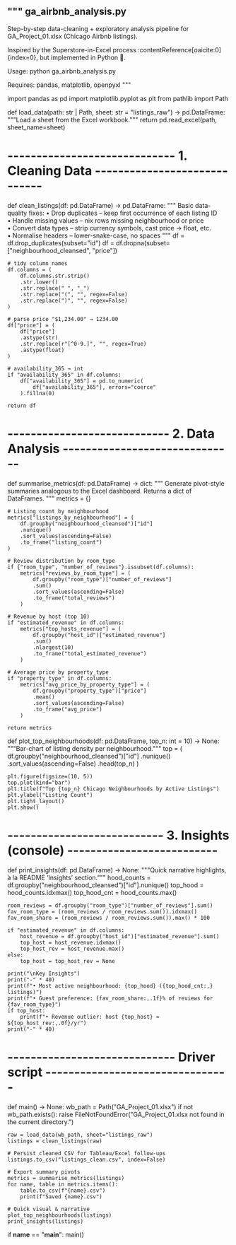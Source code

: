 """
ga_airbnb_analysis.py
---------------------
Step-by-step data-cleaning + exploratory analysis pipeline
for GA_Project_01.xlsx (Chicago Airbnb listings).

Inspired by the Superstore-in-Excel process :contentReference[oaicite:0]{index=0}, but implemented in Python 🐍.

Usage:
    python ga_airbnb_analysis.py

Requires:
    pandas, matplotlib, openpyxl
"""

import pandas as pd
import matplotlib.pyplot as plt
from pathlib import Path


def load_data(path: str | Path, sheet: str = "listings_raw") -> pd.DataFrame:
    """Load a sheet from the Excel workbook."""
    return pd.read_excel(path, sheet_name=sheet)


# ----------------------------- 1. Cleaning Data ----------------------------- #
def clean_listings(df: pd.DataFrame) -> pd.DataFrame:
    """
    Basic data-quality fixes:
      • Drop duplicates – keep first occurrence of each listing ID  
      • Handle missing values – nix rows missing neighbourhood or price  
      • Convert data types – strip currency symbols, cast price → float, etc.  
      • Normalise headers – lower-snake-case, no spaces
    """
    df = df.drop_duplicates(subset="id")
    df = df.dropna(subset=["neighbourhood_cleansed", "price"])

    # tidy column names
    df.columns = (
        df.columns.str.strip()
        .str.lower()
        .str.replace(" ", "_")
        .str.replace("(", "", regex=False)
        .str.replace(")", "", regex=False)
    )

    # parse price "$1,234.00" → 1234.00
    df["price"] = (
        df["price"]
        .astype(str)
        .str.replace(r"[^0-9.]", "", regex=True)
        .astype(float)
    )

    # availability_365 → int
    if "availability_365" in df.columns:
        df["availability_365"] = pd.to_numeric(
            df["availability_365"], errors="coerce"
        ).fillna(0)

    return df


# ---------------------------- 2. Data Analysis ------------------------------ #
def summarise_metrics(df: pd.DataFrame) -> dict:
    """
    Generate pivot-style summaries analogous to the Excel dashboard.
    Returns a dict of DataFrames.
    """
    metrics = {}

    # Listing count by neighbourhood
    metrics["listings_by_neighbourhood"] = (
        df.groupby("neighbourhood_cleansed")["id"]
        .nunique()
        .sort_values(ascending=False)
        .to_frame("listing_count")
    )

    # Review distribution by room_type
    if {"room_type", "number_of_reviews"}.issubset(df.columns):
        metrics["reviews_by_room_type"] = (
            df.groupby("room_type")["number_of_reviews"]
            .sum()
            .sort_values(ascending=False)
            .to_frame("total_reviews")
        )

    # Revenue by host (top 10)
    if "estimated_revenue" in df.columns:
        metrics["top_hosts_revenue"] = (
            df.groupby("host_id")["estimated_revenue"]
            .sum()
            .nlargest(10)
            .to_frame("total_estimated_revenue")
        )

    # Average price by property_type
    if "property_type" in df.columns:
        metrics["avg_price_by_property_type"] = (
            df.groupby("property_type")["price"]
            .mean()
            .sort_values(ascending=False)
            .to_frame("avg_price")
        )

    return metrics


def plot_top_neighbourhoods(df: pd.DataFrame, top_n: int = 10) -> None:
    """Bar-chart of listing density per neighbourhood."""
    top = (
        df.groupby("neighbourhood_cleansed")["id"]
        .nunique()
        .sort_values(ascending=False)
        .head(top_n)
    )

    plt.figure(figsize=(10, 5))
    top.plot(kind="bar")
    plt.title(f"Top {top_n} Chicago Neighbourhoods by Active Listings")
    plt.ylabel("Listing Count")
    plt.tight_layout()
    plt.show()


# --------------------------- 3. Insights (console) -------------------------- #
def print_insights(df: pd.DataFrame) -> None:
    """Quick narrative highlights, à la README ‘Insights’ section."""
    hood_counts = df.groupby("neighbourhood_cleansed")["id"].nunique()
    top_hood = hood_counts.idxmax()
    top_hood_cnt = hood_counts.max()

    room_reviews = df.groupby("room_type")["number_of_reviews"].sum()
    fav_room_type = (room_reviews / room_reviews.sum()).idxmax()
    fav_room_share = (room_reviews / room_reviews.sum()).max() * 100

    if "estimated_revenue" in df.columns:
        host_revenue = df.groupby("host_id")["estimated_revenue"].sum()
        top_host = host_revenue.idxmax()
        top_host_rev = host_revenue.max()
    else:
        top_host = top_host_rev = None

    print("\nKey Insights")
    print("-" * 40)
    print(f"• Most active neighbourhood: {top_hood} ({top_hood_cnt:,} listings)")
    print(f"• Guest preference: {fav_room_share:,.1f}% of reviews for {fav_room_type}")
    if top_host:
        print(f"• Revenue outlier: host {top_host} ≈ ${top_host_rev:,.0f}/yr")
    print("-" * 40)


# ----------------------------- Driver script -------------------------------- #
def main() -> None:
    wb_path = Path("GA_Project_01.xlsx")
    if not wb_path.exists():
        raise FileNotFoundError("GA_Project_01.xlsx not found in the current directory.")

    raw = load_data(wb_path, sheet="listings_raw")
    listings = clean_listings(raw)

    # Persist cleaned CSV for Tableau/Excel follow-ups
    listings.to_csv("listings_clean.csv", index=False)

    # Export summary pivots
    metrics = summarise_metrics(listings)
    for name, table in metrics.items():
        table.to_csv(f"{name}.csv")
        print(f"Saved {name}.csv")

    # Quick visual & narrative
    plot_top_neighbourhoods(listings)
    print_insights(listings)


if __name__ == "__main__":
    main()
